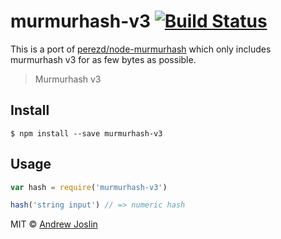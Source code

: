# murmurhash-v3 [![Build Status](https://travis-ci.org/ajoslin/murmurhash-v3.svg?branch=master)](https://travis-ci.org/ajoslin/murmurhash-v3)

This is a port of [perezd/node-murmurhash](https://github.com/perezd/node-murmurhash) which only includes murmurhash v3 for as few bytes as possible.

> Murmurhash v3

## Install

```
$ npm install --save murmurhash-v3
```

## Usage

```js
var hash = require('murmurhash-v3')

hash('string input') // => numeric hash
```

MIT © [Andrew Joslin](http://ajoslin.com)
